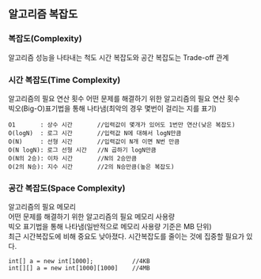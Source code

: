 ## 알고리즘 복잡도

### 복잡도(Complexity)
알고리즘 성능을 나타내는 척도
시간 복잡도와 공간 복잡도는 Trade-off 관계

### 시간 복잡도(Time Complexity)
알고리즘의 필요 연산 횟수
어떤 문제를 해결하기 위한 알고리즘의 필요 연산 횟수  
빅오(Big-O)표기법을 통해 나타냄(최악의 경우 몇번이 걸리는 지를 표기)  





    O1       : 상수 시간       //입력값이 몇개가 있어도 1번만 연산(낮은 복잡도)  
    O(logN)  : 로그 시간       //입력값 N에 대해서 logN만큼  
    O(N)     : 선형 시간       //입력값이 N개 이면 N번 만큼  
    O(N logN): 로그 선형 시간   //N 곱하기 logN만큼  
    O(N의 2승): 이차 시간       //N의 2승만큼  
    O(2의 N승): 지수 시간       //2의 N승만큼(높은 복잡도)









### 공간 복잡도(Space Complexity)
알고리즘의 필요 메모리  
어떤 문제를 해결하기 위한 알고리즘의 필요 메모리 사용량  
빅오 표기법을 통해 나타냄(일반적으로 메모리 사용량 기준은 MB 단위)  
최근 시간복잡도에 비해 중요도 낮아졌다. 시간복잡도를 줄이는 것에 집중할 필요가 있다.  


    
    
    int[] a = new int[1000];           //4KB
    int[][] a = new int[1000][1000]    //4MB 


